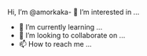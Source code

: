  Hi, I’m @amorkaka- 👀 I’m interested in ...
- 🌱 I’m currently learning ...
- 💞️ I’m looking to collaborate on ...
- 📫 How to reach me ...

<!---
amorkaka/amorkaka is a ✨ special ✨ repository because its `README.md` (this file) appears on your GitHub profile.
You can click the Preview link to take a look at your changes.
--->
